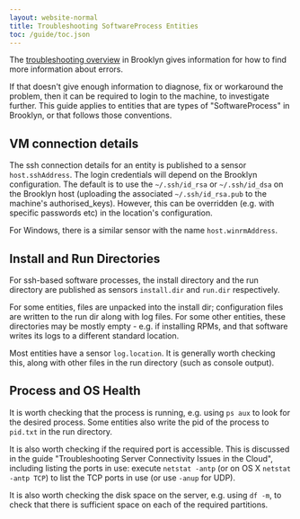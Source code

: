 ```yaml
---
layout: website-normal
title: Troubleshooting SoftwareProcess Entities
toc: /guide/toc.json
---
```


The [troubleshooting overview](overview.html) in Brooklyn gives 
information for how to find more information about errors.

If that doesn't give enough information to diagnose, fix or workaround the problem, then it can be required
to login to the machine, to investigate further. This guide applies to entities that are types
of "SoftwareProcess" in Brooklyn, or that follows those conventions.


## VM connection details

The ssh connection details for an entity is published to a sensor `host.sshAddress`. The login 
credentials will depend on the Brooklyn configuration. The default is to use the `~/.ssh/id_rsa` 
or `~/.ssh/id_dsa` on the Brooklyn host (uploading the associated `~/.ssh/id_rsa.pub` to the machine's 
authorised_keys). However, this can be overridden (e.g. with specific passwords etc) in the 
location's configuration.

For Windows, there is a similar sensor with the name `host.winrmAddress`. 
<!-- TODO similar sensor for password? --> 


## Install and Run Directories

For ssh-based software processes, the install directory and the run directory are published as sensors
`install.dir` and `run.dir` respectively.

For some entities, files are unpacked into the install dir; configuration files are written to the
run dir along with log files. For some other entities, these directories may be mostly empty - 
e.g. if installing RPMs, and that software writes its logs to a different standard location.

Most entities have a sensor `log.location`. It is generally worth checking this, along with other files
in the run directory (such as console output).


## Process and OS Health

It is worth checking that the process is running, e.g. using `ps aux` to look for the desired process.
Some entities also write the pid of the process to `pid.txt` in the run directory.

It is also worth checking if the required port is accessible. This is discussed in the guide 
"Troubleshooting Server Connectivity Issues in the Cloud", including listing the ports in use:
execute `netstat -antp` (or on OS X `netstat -antp TCP`) to list the TCP ports in use (or use
`-anup` for UDP).

It is also worth checking the disk space on the server, e.g. using `df -m`, to check that there
is sufficient space on each of the required partitions.
